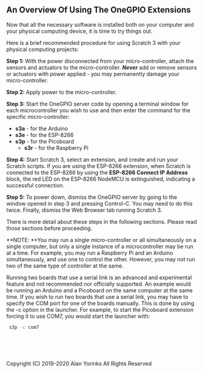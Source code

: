 ## An Overview Of Using The OneGPIO Extensions

Now that all the necessary software is installed both on your computer
and your physical computing device, it is time to try things out.

Here is a brief recommended procedure for using Scratch 3 with your
physical computing projects:

**Step 1:** With the power disconnected from your micro-controller, attach
the sensors and actuators to the micro-controller. ***Never*** add or
remove sensors or actuators with power applied - you may permanently
damage your micro-controller.
   
**Step 2:** Apply power to the micro-controller.

**Step 3:** Start the OneGPIO server code by opening a terminal window
for each microcontroller you wish to use and then enter the command for
the specific micro-controller:
   
   * **s3a** - for the Arduino
*    **s3e** - for the ESP-8266
*  **s3p** - for the Picoboard
   * **s3r** - for the Raspberry Pi
   
**Step 4:** Start Scratch 3, select an extension, and create and run
your Scratch scripts. If you are using the ESP-8266 extension, when
Scratch is connected to the ESP-8266 by using the **ESP-8266 Connect IP Address** block, the red LED on the ESP-8266
NodeMCU is extinguished, indicating a successful connection.

**Step 5:** To power down, dismiss the OneGPIO server by going to the
window opened in step 3 and pressing Control-C. You may need to do this
twice. Finally, dismiss the Web Browser tab running
Scratch 3.

There is more detail about these steps in the following sections. Please
read those sections before proceeding.

**NOTE: **You may run a single micro-controller or all simultaneously on a single
computer, but only a single instance of a microcontroller may be run at a time.
For example,
you may run a Raspberry Pi and an Arduino simultaneously, and use one to control the
other. However, you may not run two of the same type of controller at the same.

Running
two boards that use a serial link is an advanced and experimental feature and not recommended nor
officially supported. An example would be running
an Arduino and a Picoboard on the same computer at the same time.
If you wish to run two boards that use a serial link,
you may have to specify the COM port for one of the boards manually. This is done by using
the -c option in the launcher. For example, to start the Picoboard
extension forcing it to use COM7, you would start the launcher with:

```bash
 s3p -c com7
```



<br> <br> <br>


Copyright (C) 2019-2020 Alan Yorinks All Rights Reserved
